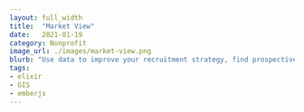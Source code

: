 ```yaml
---
layout: full_width
title:  "Market View"
date:   2021-01-19
category: Nonprofit
image_url: ./images/market-view.png
blurb: "Use data to improve your recruitment strategy, find prospective families, and better understand your community."
tags:
- elixir
- GIS
- emberjs
---
```

